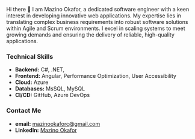  Hi there 👋 I am Mazino Okafor, a dedicated software engineer with a keen interest in developing innovative web applications. My expertise lies in translating complex business requirements into robust software solutions within Agile and Scrum environments. I excel in scaling systems to meet growing demands and ensuring the delivery of reliable, high-quality applications.

 
<h3>Technical Skills</h3>
<ul>
 <li><strong>Backend:</strong> C#, .NET, </li>
 <li><strong>Frontend:</strong> Angular, Performance Optimization, User Accessibility </li>
 <li><strong>Cloud:</strong> Azure</li>
<li><strong>Databases:</strong> MsSQL, MySQL</li>
<li><strong>CI/CD:</strong> GitHub, Azure DevOps</li>
</ul>


<h3>Contact Me</h3>
<ul>
 <li><strong>email:</strong> <a href="mazinookaforc@gmail.com">mazinookaforc@gmail.com</a> </li>
 <li><strong>LinkedIn:</strong> <a href="https://www.linkedin.com/in/mazino-okafor-9045a0166/">Mazino Okafor</a>  </li>
 
</ul>


<!--
**zino-sage/zino-sage** is a ✨ _special_ ✨ repository because its `README.md` (this file) appears on your GitHub profile.

Here are some ideas to get you started:

- 🔭 I’m currently working on ...
- 🌱 I’m currently learning ...
- 👯 I’m looking to collaborate on ...
- 🤔 I’m looking for help with ...
- 💬 Ask me about ...
- 📫 How to reach me: ...
- 😄 Pronouns: ...
- ⚡ Fun fact: ...
-->
